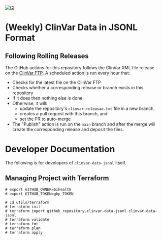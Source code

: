 [![CI](https://github.com/bihealth/clinvar-data-jsonl/actions/workflows/main.yml/badge.svg)](https://github.com/bihealth/clinvar-data-jsonl/actions/workflows/main.yml)

# (Weekly) ClinVar Data in JSONL Format

## Following Rolling Releases

The GitHub actions for this repository follows the ClinVar XML file release on the [ClinVar FTP](https://ftp.ncbi.nlm.nih.gov/pub/clinvar/xml/weekly_release/).
A scheduled action is run every hour that:

- Checks for the latest file on the ClinVar FTP
- Checks whether a corresponding release or branch exists in this repository
- If it does then nothing else is done
- Otherwise, it will:
    - update the repository's `clinvar-releasae.txt` file in a new branch,
    - creates a pull request with this branch, and
    - set the PR to auto-merge
- The "Publish" action is run on the `main` branch and after the merge will create the corresponding release and deposit the files.

# Developer Documentation

The following is for developers of `clinvar-data-jsonl` itself.

## Managing Project with Terraform

```
# export GITHUB_OWNER=bihealth
# export GITHUB_TOKEN=ghp_TOKEN

# cd utils/terraform
# terraform init
# terraform import github_repository.clinvar-data-jsonl clinvar-data-jsonl
# terraform validate
# terraform fmt
# terraform plan
# terraform apply
```
